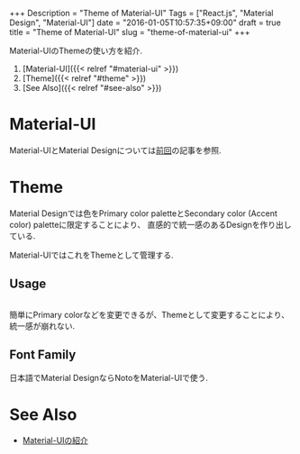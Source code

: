 +++
Description = "Theme of Material-UI"
Tags = ["React.js", "Material Design", "Material-UI"]
date = "2016-01-05T10:57:35+09:00"
draft = true
title = "Theme of Material-UI"
slug = "theme-of-material-ui"
+++

Material-UIのThemeの使い方を紹介.

<!--more-->

1. [Material-UI]({{< relref "#material-ui" >}})
2. [Theme]({{< relref "#theme" >}})
3. [See Also]({{< relref "#see-also" >}})


# Material-UI

Material-UIとMaterial Designについては[前回](http://blog.rudolph-miller.com/2016/01/04/material-ui/)の記事を参照.


# Theme

Material Designでは色をPrimary color paletteとSecondary color (Accent color) paletteに限定することにより、
直感的で統一感のあるDesignを作り出している.

Material-UIではこれをThemeとして管理する.


## Usage

```js
```

簡単にPrimary colorなどを変更できるが、Themeとして変更することにより、統一感が崩れない.


## Font Family

日本語でMaterial DesignならNotoをMaterial-UIで使う.


# See Also

- [Material-UIの紹介](http://blog.rudolph-miller.com/2016/01/04/material-ui/)
